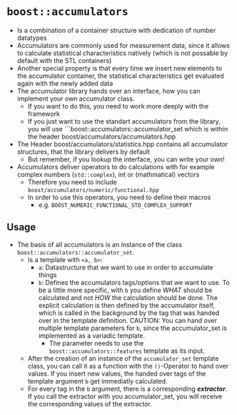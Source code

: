 # ```boost::accumulators``` 
+ Is a combination of a container structure with dedication of number datatypes
+ Accumulators are commonly used for measurement data, since it allows to calculate statistical characteristics natively (which is not possable by default with the STL containers)
+ Another special property is that every time we insert new elements to the accumulator container, the statistical characteristics get evaluated again with the newly added data
+ The accumulator library hands over an interface, how you can implement your own accumulator class. 
    - If you want to do this, you need to work more deeply with the framework
    - If you just want to use the standart accumulators from the library, you will use ```boost::accumulators::accumulator_set which is within the header boost/accumulators/accumulators.hpp
+ The Header boost/accumulators/statistics.hpp contains all accumulator structures, that the library delivers by default    
    - But remember, if you lookup the interface, you can write your own!
+ Accumulators deliver operators to do calculations with for example complex numbers (```std::complex```), int or (mathmatical) vectors 
    - Therefore you need to include ```boost/accumulators/numeric/functional.hpp```
    - In order to use this operators, you need to define their macros 
        - e.g. ```BOOST_NUMERIC_FUNCTIONAL_STD_COMPLEX_SUPPORT``` 

## Usage
+ The basis of all accumulators is an instance of the class ```boost::accumulators::accumulator_set```. 
    - Is a template with ```<a, b>```: 
        - ```a```: Datastructure that we want to use in order to accumulate things
        - ```b```: Defines the accumulators tags/options that we want to use. To be a little more specific, with ```b``` you define _WHAT_ should be calculated and not _HOW_ the calculation should be done. The explicit calculation is then defined by the accumulator itself, which is called in the background by the tag that was handed over in the template definition. CAUTION: You can hand over multiple template parameters for ```b```, since the accumulator_set is implemented as a variadic template.
            - The parameter needs to use the ```boost::accumulators::features``` template as its input. 
    - After the creation of an instance of the ```accumulator_set``` template class, you can call it as a function with the ```()```-Operator to hand over values. If you insert new values, the handed over tags of the template argument ```b``` get immediatly calculated.
    - For every tag in the ```b``` argument, there is a corresponding ***extractor***. If you call the extractor with you accumulator_set, you will receive the corresponding values of the extractor. 